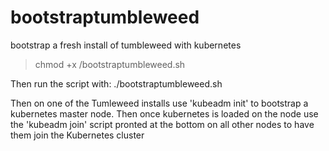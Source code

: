 # bootstraptumbleweed
bootstrap a fresh install of tumbleweed with kubernetes

> chmod +x /bootstraptumbleweed.sh

Then run the script with: ./bootstraptumbleweed.sh

Then on one of the Tumleweed installs use 'kubeadm init' to bootstrap a kubernetes master node. Then once kubernetes is loaded on the node use the 'kubeadm join' script pronted at the bottom on all other nodes to have them join the Kubernetes cluster
